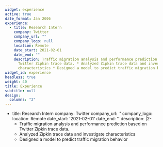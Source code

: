 ```yaml
---
widget: experience
active: true
date_format: Jan 2006
experience:
  - title: Research Intern
    company: Twitter
    company_url: ""
    company_logo: null
    location: Remote
    date_start: 2021-02-01
    date_end: ""
    description: Traffic migration analysis and performance prediction based on
      Twitter Zipkin trace data. * Analyzed Zipkin trace data and investigate
      characteristics * Designed a model to predict traffic migration behavior
widget_id: experience
headless: true
weight: 40
title: Experience
subtitle: null
design:
  columns: "2"
---
```

* title: Research Intern
  company: Twitter
  company_url: ''
  company_logo: 
  location: Remote
  date_start: '2021-02-01'
  date_end: ''
  description: |2-
  * Traffic migration analysis and performance prediction based on Twitter Zipkin trace data.
  * Analyzed Zipkin trace data and investigate characteristics
  * Designed a model to predict traffic migration behavior